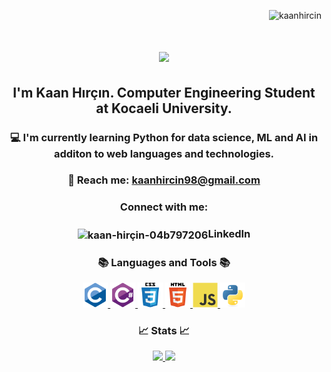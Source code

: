 <p align="right"> <img src="https://komarev.com/ghpvc/?username=kaanhircin&label=Profile%20views&color=0e75b6&style=flat" alt="kaanhircin" /> </p>

<h1 align="center">
  <a href="https://git.io/typing-svg">
    <img src="https://readme-typing-svg.herokuapp.com/?lines=Hi+there!+👋;Welcome+to+my+profile.&center=true&size=30">
  </a>
</h1>

<h2 align="center">
  I'm Kaan Hırçın. Computer Engineering Student at Kocaeli University.
</h2>

<h3 align="center">
  💻 I'm currently learning Python for data science, ML and AI in additon to web languages and technologies.
</h3>

<h3 align="center">
  📧 Reach me: <a href="mailto: kaanhircin98@gmail.com">kaanhircin98@gmail.com</a>
</h3>

<h3 align="center">
  Connect with me:
<h3>
<p align="center">
<a style="text-decoration: none;" href="https://linkedin.com/in/kaan-hirçin-04b797206" target="blank"><img align="center" src="https://raw.githubusercontent.com/rahuldkjain/github-profile-readme-generator/master/src/images/icons/Social/linked-in-alt.svg" alt="kaan-hirçin-04b797206" height="30" width="40" />LinkedIn</a>
</p>

<h3 align="center">
  📚 Languages and Tools 📚
</h3>
<p align="center"> <a href="https://www.cprogramming.com/" target="_blank" rel="noreferrer"> <img src="https://raw.githubusercontent.com/devicons/devicon/master/icons/c/c-original.svg" alt="c" width="40" height="40"/> </a> <a href="https://www.w3schools.com/cs/" target="_blank" rel="noreferrer"> <img src="https://raw.githubusercontent.com/devicons/devicon/master/icons/csharp/csharp-original.svg" alt="csharp" width="40" height="40"/> </a> <a href="https://www.w3schools.com/css/" target="_blank" rel="noreferrer"> <img src="https://raw.githubusercontent.com/devicons/devicon/master/icons/css3/css3-original-wordmark.svg" alt="css3" width="40" height="40"/> </a> <a href="https://www.w3.org/html/" target="_blank" rel="noreferrer"> <img src="https://raw.githubusercontent.com/devicons/devicon/master/icons/html5/html5-original-wordmark.svg" alt="html5" width="40" height="40"/> </a> <a href="https://developer.mozilla.org/en-US/docs/Web/JavaScript" target="_blank" rel="noreferrer"> <img src="https://raw.githubusercontent.com/devicons/devicon/master/icons/javascript/javascript-original.svg" alt="javascript" width="40" height="40"/> </a> <a href="https://www.python.org" target="_blank" rel="noreferrer"> <img src="https://raw.githubusercontent.com/devicons/devicon/master/icons/python/python-original.svg" alt="python" width="40" height="40"/> </a> </p>

<h3 align="center">
  📈 Stats 📈
</h3>
  
<div align="center">
  <a href="https://github.com/anuraghazra/github-readme-stats">
      <img width="375" src="https://github-readme-stats.vercel.app/api/top-langs/?username=kaanhircin&langs_count=6&layout=compact&theme=react" />
  </a>
  <a href="https://github.com/anuraghazra/github-readme-stats">
      <img width="450" src="https://github-readme-stats.vercel.app/api?username=kaanhircin&show_icons=true&theme=react" />
  </a>
</div>
